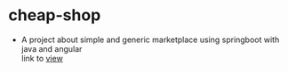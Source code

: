 # cheap-shop
* A project about simple and generic marketplace using springboot with java and angular </br>
link to     [view](https://github.com/iaagofelipe/cheap-shop-view)
